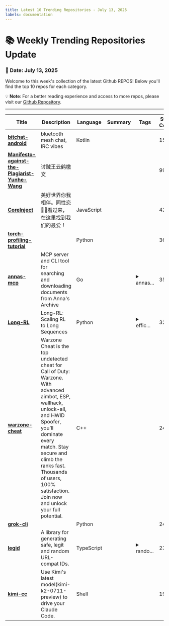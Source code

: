 ```yaml
---
title: Latest 10 Trending Repositories - July 13, 2025
labels: documentation
---
```

# 📚 Weekly Trending Repositories Update

### 📅 Date: July 13, 2025

Welcome to this week's collection of the latest Github REPOS! Below you'll find the top 10 repos for each category.

💡 **Note**: For a better reading experience and access to more repos, please visit our [Github Repository](https://github.com/marc-ko/daily-trending-repo).

---

| **Title** | **Description** | **Language** | **Summary** | **Tags** | **Stars Count** |
| --- | --- | --- | --- | --- | --- |
| **[bitchat-android](https://github.com/permissionlesstech/bitchat-android)** | bluetooth mesh chat, IRC vibes | Kotlin |  |  | 1503 |
| **[Manifesto-against-the-Plagiarist-Yunhe-Wang](https://github.com/knemik97/Manifesto-against-the-Plagiarist-Yunhe-Wang)** | 讨贼王云鹤檄文 |  |  |  | 999 |
| **[CoreInject](https://github.com/QiuChenly/CoreInject)** | 美好世界你我相伴。同性恋🏳️‍🌈看过来，在这里找到我们的最爱！ | JavaScript |  |  | 421 |
| **[torch-profiling-tutorial](https://github.com/Quentin-Anthony/torch-profiling-tutorial)** |  | Python |  |  | 366 |
| **[annas-mcp](https://github.com/iosifache/annas-mcp)** | MCP server and CLI tool for searching and downloading documents from Anna's Archive | Go |  | <details><summary>annas...</summary><p>annas-archive, cli, mcp-server</p></details> | 359 |
| **[Long-RL](https://github.com/NVlabs/Long-RL)** | Long-RL: Scaling RL to Long Sequences | Python |  | <details><summary>effic...</summary><p>efficient-ai, large-language-models, long-sequence, multi-modality, reinforcement-learning, sequence-parallelism</p></details> | 328 |
| **[warzone-cheat](https://github.com/qawe68/warzone-cheat)** | Warzone Cheat is the top undetected cheat for Call of Duty: Warzone. With advanced aimbot, ESP, wallhack, unlock-all, and HWID Spoofer, you’ll dominate every match. Stay secure and climb the ranks fast. Thousands of users, 100% satisfaction. Join now and unlock your full potential. | C++ |  |  | 247 |
| **[grok-cli](https://github.com/ComposioHQ/grok-cli)** |  | Python |  |  | 244 |
| **[legid](https://github.com/shuding/legid)** | A library for generating safe, legit and random URL-compat IDs. | TypeScript |  | <details><summary>rando...</summary><p>random-id, uuid</p></details> | 236 |
| **[kimi-cc](https://github.com/LLM-Red-Team/kimi-cc)** | Use Kimi's latest model(kimi-k2-0711-preview) to drive your Claude Code. | Shell |  |  | 194 |

